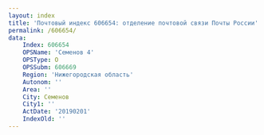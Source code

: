 ```yaml
---
layout: index
title: 'Почтовый индекс 606654: отделение почтовой связи Почты России'
permalink: /606654/
data:
    Index: 606654
    OPSName: 'Семенов 4'
    OPSType: О
    OPSSubm: 606669
    Region: 'Нижегородская область'
    Autonom: ''
    Area: ''
    City: Семенов
    City1: ''
    ActDate: '20190201'
    IndexOld: ''
---
```

